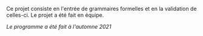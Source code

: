 Ce projet consiste en l'entrée de grammaires formelles et en la validation de celles-ci.
Le projet a été fait en équipe.

*Le programme a été fait à l'automne 2021*
